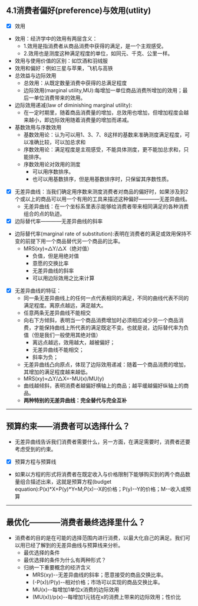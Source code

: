 ## 4.1消费者偏好(preference)与效用(utlity)
- [x] 效用
- 效用：经济学中的效用有两层含义：
  - 1.效用是指消费者从商品消费中获得的满足，是一个主观感受。
  - 2.效用也是测度这种满足程度的单位，如同元、千克、公里一样。
- 效用与使用价值的区别：如饮酒和羽绒服
- 效用和偏好：例如三星与苹果，飞机与高铁
- 总效益与边际效用
  - 总效用：从既定数量消费中获得的总满足程度
  - 边际效用(marginal utility,MU):每增加一单位商品消费所增加的效用；最后一单位消费带来的效用。
- 边际效用递减(law of diminishing marginal utility):
  - 在一定时期里，随着商品消费量的增加，总效用也增加，但增加程度会越来越小，即边际效用随着消费量的增加而递减。
- 基数效用与序数效用
  - 基数效用论：认为可以用1、3、7、8这样的基数来准确测度满足程度，可以准确比较，可以加总求和
  - 序数效用论：满足程度是主观感受，不能具体测度，更不能加总求和，只能排序。
  - 序数效用论对效用的测度
    - 可以用序数排序。
    - 也可以用基数排序，但是用基数排序时，只保留其序数性质。
- [x] 无差异曲线：当我们确定用序数来测度消费者对商品的偏好时，如果涉及到2个或以上的商品可以用一个有用的工具来描述这种偏好————无差异曲线。
  - 无差异曲线：在一个坐标系里表示能够给消费者带来相同满足的各种消费组合的点的轨迹。
- [x] 边际替代率————无差异曲线的斜率
- 边际替代率(marginal rate of substitution):表明在消费者的满足或效用保持不变的前提下用一个商品替代另一个商品的比率。
  - MRS(xy)=△Y/△X（绝对值）
    - 负值，但是用绝对值
    - 意愿的交换比率
    - 无差异曲线的斜率
    - 可以用边际效用之比来计算
- [x] 无差异曲线的特征：
  - 同一条无差异曲线上的任何一点代表相同的满足，不同的曲线代表不同的满足程度。离原点越远，满足越大。
  - 任意两条无差异曲线不能相交
  - 向右下方倾斜，表明当一个商品消费增加时必须相应减少另一个商品消费，才能保持曲线上所代表的满足既定不变。也就是说，边际替代率为负值（但是我们一般使用其绝对值）
    - 离远点越远，效用越大，越被偏好；
    - 无差异曲线不能相交；
    - 斜率为负；
  - 无差异曲线凸向原点，体现了边际效用递减：随着一个商品消费的增加，其增加的满足程度越来越低。
  - MRS(xy)=△Y/△X=-MU(x)/MU(y)
  - 曲线越倾斜，表明消费者越偏好横轴上的商品；越平缓越偏好纵轴上的商品。
  - **两种特别的无差异曲线：完全替代与完全互补**
---

## 预算约束——消费者可以选择什么？
- 无差异曲线告诉我们消费者需要什么，另一方面，在满足需要时，消费者还要考虑受到的约束。
- [x] 预算方程与预算线
- 如果以方程的形式将消费者在既定收入与价格限制下能够购买到的两个商品数量组合描述出来，这就是预算方程(budget equation):P(x)*X+P(y)*Y=M;P(x)--X的价格；P(y)--Y的价格；M--收入或预算
---

## 最优化————消费者最终选择里什么？
- 消费者的目的是在可能的选择范围内进行消费，以最大化自己的满足。我们可以用已经了解到的无差异曲线与预算线来分析。
  - 最优选择的条件
  - 最优选择的条件为什么有两种形式？
  - 归纳一下重要概念的经济含义
    - MRS(xy)--无差异曲线的斜率；愿意接受的商品交换比率。
    - (-P(x))/P(y)--相对价格；市场可以实现的商品交换比率。
    - MU(x)--每增加1单位x消费的边际效用
    - (MU(x))/p(x)--每增加1元钱在x的消费上带来的边际效用；性价比
  